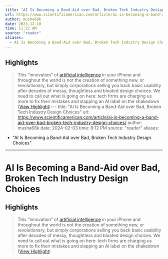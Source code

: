 ```yaml
---
title: "AI Is Becoming a Band-Aid over Bad, Broken Tech Industry Design Choices"
url: https://www.scientificamerican.com/article/ai-is-becoming-a-band-aid-over-bad-broken-tech-industry-design-choices/
author: musha68k
date: 2023-12-10
time: 11:22 AM
source: "reader"
aliases:
  - AI Is Becoming a Band-Aid over Bad, Broken Tech Industry Design Choices
---
```

## Highlights
> This “innovation” of [artificial intelligence](https://www.scientificamerican.com/article/how-can-we-trust-ai-if-we-dont-know-how-it-works/) in your iPhone and throughout the world is not the creation of something new, or revolutionary, but simply corporations selling you back basic usability after decades of messy, thoughtless and bloated design choices. We need to call out what is going on here: tech firms are charging us more to fix their mistakes and slapping an AI label on the shakedown ([View Highlight](https://read.readwise.io/read/01hh1qzk6jw4fzmjbp64j79njk))---
title: "AI Is Becoming a Band-Aid over Bad, Broken Tech Industry Design Choices"
url: https://www.scientificamerican.com/article/ai-is-becoming-a-band-aid-over-bad-broken-tech-industry-design-choices/
author: musha68k
date: 2024-02-03
time: 8:12 PM
source: "reader"
aliases:
  - "AI Is Becoming a Band-Aid over Bad, Broken Tech Industry Design Choices"
---
# AI Is Becoming a Band-Aid over Bad, Broken Tech Industry Design Choices

## Highlights
> This “innovation” of [artificial intelligence](https://www.scientificamerican.com/article/how-can-we-trust-ai-if-we-dont-know-how-it-works/) in your iPhone and throughout the world is not the creation of something new, or revolutionary, but simply corporations selling you back basic usability after decades of messy, thoughtless and bloated design choices. We need to call out what is going on here: tech firms are charging us more to fix their mistakes and slapping an AI label on the shakedown ([View Highlight](https://read.readwise.io/read/01hh1qzk6jw4fzmjbp64j79njk))


